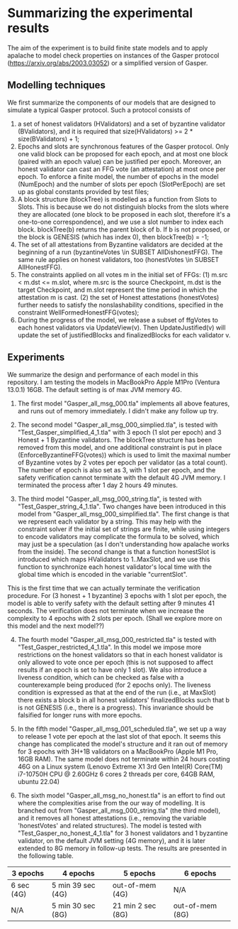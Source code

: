# Summarizing the experimental results

The aim of the experiment is to build finite state models and to apply apalache to model check properties on instances of the Gasper protocol (https://arxiv.org/abs/2003.03052) or a simplified version of Gasper.

## Modelling techniques

We first summarize the components of our models that are designed to simulate a typical Gasper protocol. Such a protocol consists of 
1. a set of honest validators (HValidators) and a set of byzantine validator (BValidators), and it is required that size(HValidators) >= 2 * size(BValidators) + 1;
2. Epochs and slots are synchronous features of the Gasper protocol. Only one valid block can be proposed for each epoch, and at most one block (paired with an epoch value) can be justified per epoch. Moreover, an honest validator can cast an FFG vote (an attestation) at most once per epoch. To enforce a finite model, the number of epochs in the model (NumEpoch) and the number of slots per epoch (SlotPerEpoch) are set up as global constants provided by test files;
3. A block structure (blockTree) is modelled as a function from Slots to Slots. This is because we do not distinguish blocks from the slots where they are allocated (one block to be proposed in each slot, therefore it's a one-to-one correspondence), and we use a slot number to index each block. blockTree(b) returns the parent block of b. If b is not proposed, or the block is GENESIS (which has index 0), then blockTree(b) = -1;
4. The set of all attestations from Byzantine validators are decided at the beginning of a run (byzantineVotes \in SUBSET AllDishonestFFG). The same rule applies on honest validators, too (honestVotes \in SUBSET AllHonestFFG).
5. The constraints applied on all votes m in the initial set of FFGs: (1) m.src < m.dst <= m.slot, where m.src is the source Checkpoint, m.dst is the target Checkpoint, and m.slot represent the time period in which the attestation m is cast. (2) the set of Honest attestations (honestVotes) further needs to satisfy the nonslashability conditions, specified in the constraint WellFormedHonestFFG(votes); 
6. During the progress of the model, we release a subset of ffgVotes to each honest validators via UpdateView(v). Then UpdateJustified(v) will update the set of justifiedBlocks and finalizedBlocks for each validator v.

## Experiments

We summarize the design and performance of each model in this repository. I am testing the models in MacBookPro Apple M1Pro (Ventura 13.0.1) 16GB. The default setting is of max JVM memory 4G.

1. The first model "Gasper_all_msg_000.tla" implements all above features, and runs out of memory immediately. I didn't make any follow up try.

2. The second model "Gasper_all_msg_000_simplied.tla", is tested with "Test_Gasper_simplified_4_1.tla" with 3 epoch (1 slot per epoch) and 3 Honest + 1 Byzantine validators. The blockTree structure has been removed from this model, and one additional constraint is put in place (EnforceByzantineFFG(votes)) which is used to limit the maximal number of Byzantine votes by 2 votes per epoch per validator (as a total count). The number of epoch is also set as 3, with 1 slot per epoch, and the safety verification cannot terminate with the default 4G JVM memory. I terminated the process after 1 day 2 hours 49 minutes.

3. The third model "Gasper_all_msg_000_string.tla", is tested with "Test_Gasper_string_4_1.tla". Two changes have been introduced in this model from "Gasper_all_msg_000_simplified.tla". The first change is that we represent each validator by a string. This may help with the constraint solver if the initial set of strings are finite, while using integers to encode validators may complicate the formula to be solved, which may just be a speculation (as I don't understanding how apalache works from the inside). The second change is that a function honestSlot is introduced which maps HValidators to 1..MaxSlot, and we use this function to synchronize each honest validator's local time with the global time which is encoded in the variable "currentSlot".

This is the first time that we can actually terminate the verification procedure. For (3 honest + 1 byzantine) 3 epochs with 1 slot per epoch, the model is able to verify safety with the default setting after 9 minutes 41 seconds. The verification does not terminate when we increase the complexity to 4 epochs with 2 slots per epoch. (Shall we explore more on this model and the next model??)

4. The fourth model "Gasper_all_msg_000_restricted.tla" is tested with "Test_Gasper_restricted_4_1.tla". In this model we impose more restrictions on the honest validators so that in each honest validator is only allowed to vote once per epoch (this is not supposed to affect results if an epoch is set to have only 1 slot). We also introduce a liveness condition, which can be checked as false with a counterexample being produced (for 2 epochs only). The liveness condition is expressed as that at the end of the run (i.e., at MaxSlot) there exists a block b in all honest validators' finalizedBlocks such that b is not GENESIS (i.e., there is a progress). This invariance should be falsified for longer runs with more epochs.

5. In the fifth model "Gasper_all_msg_001_scheduled.tla", we set up a way to release 1 vote per epoch at the last slot of that epoch. It seems this change has complicated the model's structure and it ran out of memory for 3 epochs with 3H+1B validators on a MacBookPro (Apple M1 Pro, 16GB RAM). The same model does not terminate within 24 hours costing 46G on a Linux system (Lenovo Extreme X1 3rd Gen Intel(R) Core(TM) i7-10750H CPU @ 2.60GHz 6 cores 2 threads per core, 64GB RAM, ubuntu 22.04)

6. The sixth model "Gasper_all_msg_no_honest.tla" is an effort to find out where the complexities arise from the our way of modelling. It is branched out from "Gasper_all_msg_000_string.tla" (the third model), and it removes all honest attestations (i.e., removing the variable 'honestVotes' and related structures). The model is tested with "Test_Gasper_no_honest_4_1.tla" for 3 honest validators and 1 byzantine validator, on the default JVM setting (4G memory), and it is later extended to 8G memory in follow-up tests. The results are presented in the following table.

| 3 epochs | 4 epochs  | 5 epochs | 6 epochs |
| ------| ------ | ------ | ----- |
| 6 sec (4G)  | 5 min 39 sec (4G) | out-of-mem (4G) | N/A |
| N/A   | 5 min 30 sec (8G) | 21 min 2 sec (8G) | out-of-mem (8G) |



 

